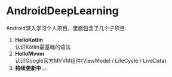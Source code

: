 # AndroidDeepLearning
Android深入学习个人项目，里面包含了几个子项目:

1. **HelloKotlin**<br/>认识Kotlin最基础的语法
2. **HelloMvvm**<br/>认识Google官方MVVM组件(ViewModel / LifeCycle / LiveData)
3. **持续更新中...**
